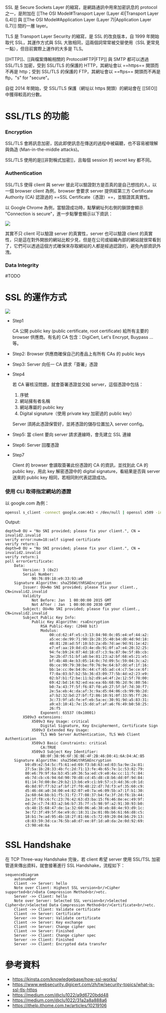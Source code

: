 SSL 是 Secure Sockets Layer 的縮寫，是網路通訊中用來加密訊息的 protocol 之一，是附加在 [[The OSI Model#Transport Layer (Layer 4)|Transport Layer (L4)]] 與 [[The OSI Model#Application Layer (Layer 7)|Application Layer (L7)]] 間的一層 layer。

TLS 是 Transport Layer Security 的縮寫，是 SSL 的改良版本，自 1999 年開始取代 SSL，其運作方式與 SSL 大致相同，這兩個詞常常被交替使用（SSL 更常見一點），但目前實際上運作的大多是 TLS。

[[HTTP]]、[[與檔案傳輸相關的 Protocol#FTP|FTP]] 與 SMTP 都可以透過 SSL/TLS 加密，受到 SSL/TLS 的保護的 HTTP，其網址會以 ==https== 開頭而不再是 http；受到 SSL/TLS 的保護的 FTP，其網址會以 ==ftps== 開頭而不再是 ftp，"s" for "secure"。

自從 2014 年開始，受 SSL/TLS 保護（網址以 https 開頭）的網站會在 [[SEO]] 中獲得較高的分數。

# SSL/TLS 的功能

### Encryption

SSL/TLS 會將訊息加密，因此即使訊息在傳送的過程中被竊聽，也不容易被理解與偽造 (Man-in-the-middle attacks)。

SSL/TLS 使用的是[[非對稱式加密]]，且每個 session 的 secret key 都不同。

### Authentication

SSL/TLS 使得 client 與 server 彼此可以驗證對方是否真的是自己想找的人，以一個 browser client 為例，browser 會要求 server 提供經第三方 Certificate Authority (CA) 認證過的 ==SSL Certificate（憑證）==，並驗證其真實性。

以 Google Chrome 為例，當驗證成功時，點擊網址列右側的鎖頭會顯示 "Connection is secure"，進一步點擊會顯示以下資訊：

![](<https://raw.githubusercontent.com/Jamison-Chen/KM-software/master/img/chrome-ssl-certificate.png>)

其實不只 client 可以驗證 server 的真實性，server 也可以驗證 client 的真實性，只是這在對外開放的網站比較少見，但是在公司或組織內部的網站就很常看到了，它們可以透過這個方式確保來存取網站的人都是經過認證的，避免內部資訊外洩。

### Data Integrity

#TODO 

# SSL 的運作方式

![](<https://raw.githubusercontent.com/Jamison-Chen/KM-software/master/img/how-ssl-works.webp>)

- Step1

    CA 公開 public key (public certificate, root certificate) 給所有主要的 browser 供應商。有名的 CA 包含：DigiCert, Let's Encrypt, Buypass …等。

- Step2: Browser 供應商確保自己的產品上有所有 CAs 的 public keys
- Step3: Server 向任一 CA 請求「簽署」憑證
- Step4

    若 CA 審核沒問題，就會簽署憑證並交給 server，這個憑證中包括：

    1. 序號
    2. 網站擁有者名稱
    3. 網站專屬的 public key
    4. Digital signature（使用 private key 加密過的 public key）

    Server 須將此憑證保管好，並將憑證的儲存位置加入 server config。

- Step5: 當 client 要向 server 請求連線時，會先建立 SSL 連線
- Step6: Server 回覆憑證
- Step7

    Client 的 browser 會讀取簽署此份憑證的 CA 的資訊，並找到此 CA 的 public key，用此 key 解密憑證中的 digital signature，看結果是否與 server 送來的 public key 相同，若相同則代表認證成功。

### 使用 CLI 取得指定網站的憑證

以 google.com 為例：

```bash
openssl s_client -connect google.com:443 < /dev/null | openssl x509 -in /dev/stdin -text -noout
```

Output:

```plaintext
depth=0 OU = "No SNI provided; please fix your client.", CN = invalid2.invalid
verify error:num=18:self signed certificate
verify return:1
depth=0 OU = "No SNI provided; please fix your client.", CN = invalid2.invalid
verify return:1
poll errorCertificate:
    Data:
        Version: 3 (0x2)
        Serial Number:
            90:76:89:18:e9:33:93:a0
    Signature Algorithm: sha256WithRSAEncryption
        Issuer: OU=No SNI provided; please fix your client., CN=invalid2.invalid
        Validity
            Not Before: Jan  1 00:00:00 2015 GMT
            Not After : Jan  1 00:00:00 2030 GMT
        Subject: OU=No SNI provided; please fix your client., CN=invalid2.invalid
        Subject Public Key Info:
            Public Key Algorithm: rsaEncryption
                RSA Public-Key: (2048 bit)
                Modulus:
                    00:cd:62:4f:e5:c3:13:84:98:0c:05:e4:ef:44:a2:
                    a5:ec:de:99:71:90:1b:28:35:40:b4:d0:4d:9d:18:
                    48:81:28:ad:5f:10:b3:2a:db:7d:ae:9d:91:1e:42:
                    e7:ef:aa:19:8d:d3:4e:db:91:0f:a7:e4:20:32:25:
                    94:fe:b9:24:07:4d:18:d7:c3:9a:87:0e:5f:8b:cb:
                    3e:2b:d7:51:bf:a8:be:81:23:a2:bf:68:e5:21:e5:
                    bf:4b:48:4e:b3:05:14:0c:7d:09:5c:59:04:3c:a2:
                    0b:ce:99:79:30:be:f0:76:9e:64:b7:dd:ef:1f:16:
                    bb:1e:cc:0e:b4:0c:44:cf:65:ad:c4:c7:5e:ce:6f:
                    f7:0a:03:b7:b2:5b:36:d3:09:77:5b:4d:e2:23:e9:
                    02:b7:b1:f2:be:11:b2:d9:a4:4f:2e:12:5f:78:00:
                    69:42:bd:14:92:ed:ea:ea:6b:68:9b:2d:9c:80:56:
                    b0:7a:43:7f:5f:f6:87:f0:a9:27:5f:bf:7d:30:f7:
                    2e:5a:eb:4c:da:af:3c:9a:d5:04:06:cb:99:9b:2d:
                    a7:b2:32:bd:27:bf:f2:86:10:91:0f:33:95:ff:26:
                    3c:73:9f:a5:fe:ef:eb:5a:ec:30:91:9d:a5:83:31:
                    a9:e3:10:41:7e:15:dd:af:af:a6:f6:49:b0:58:25:
                    26:f5
                Exponent: 65537 (0x10001)
        X509v3 extensions:
            X509v3 Key Usage: critical
                Digital Signature, Key Encipherment, Certificate Sign
            X509v3 Extended Key Usage: 
                TLS Web Server Authentication, TLS Web Client Authentication
            X509v3 Basic Constraints: critical
                CA:TRUE
            X509v3 Subject Key Identifier: 
                BB:0F:38:96:6F:3E:BE:4F:2B:46:D0:41:6A:D4:AC:B5
    Signature Algorithm: sha256WithRSAEncryption
         b9:d9:e2:54:5c:f5:61:ed:69:f3:b8:63:ed:03:5a:9e:2a:81:
         27:5a:1b:28:33:4b:fc:2d:71:13:fe:4b:65:7e:1c:53:82:79:
         80:e6:79:9f:6a:b3:45:a9:36:5a:ed:c9:e0:4a:cc:11:fc:84:
         eb:7d:cb:c6:94:6d:90:70:d8:cd:45:d8:c8:b6:dd:0f:9d:84:
         01:14:7d:00:8e:29:b2:13:b6:e9:c1:b9:57:c3:4d:36:c0:1d:
         4b:8d:97:f7:b2:af:bf:2f:f0:48:22:d7:7d:f3:ef:35:60:c9:
         d5:46:d4:a0:34:00:e4:82:07:e0:7a:e6:09:5b:a7:1f:b1:30:
         2a:60:64:bb:b1:f5:31:f2:77:08:37:b4:fa:3f:2d:f6:1b:44:
         2a:1f:f8:c6:fc:23:76:42:63:d3:ba:15:f6:46:8e:ec:49:9f:
         ed:2e:c7:74:83:a2:b6:b7:35:7f:c5:98:9f:a2:91:30:93:b0:
         cb:48:15:68:47:de:1a:32:60:06:a6:38:eb:88:4e:93:d9:1c:
         3e:f2:3f:49:5f:6e:e9:dc:18:31:2a:01:0b:b6:61:66:d8:c5:
         18:b1:7e:ad:95:4b:18:2f:81:66:c5:72:69:20:04:b6:29:13:
         c8:83:59:3d:ca:76:5b:a8:d7:ee:8f:1d:a0:da:2e:0d:92:69:
         c3:98:e8:6a
```

# SSL Handshake

在 TCP Three-way Handshake 完後，若 client 希望 server 使用 SSL/TSL 加密管道來傳出資料，就會接著進行 SSL Handshake，流程如下：

```mermaid
sequenceDiagram
    autonumber
    Client ->> Server: hello
    Note over Client: Highest SSL version<br/>Cipher supported<br/>Data Compression Method<br/>etc.
    Server ->> Client: hello
    Note over Server: Selected SSL version<br/>Selected Cipher<br/>Selected Data Compression Method<br/>Certificate<br/>etc.
    Client ->> Client: Validate certificate
    Client ->> Server: Certificate
    Server ->> Server: Validate certificate
    Client ->> Server: Key exchange
    Client ->> Server: Change cipher spec
    Client ->> Server: Finished
    Server ->> Client: Change cipher spec
    Server ->> Client: Finished
    Server ->> Client: Encrypted data transfer
```

# 參考資料

- <https://kinsta.com/knowledgebase/how-ssl-works/>
- <https://www.websecurity.digicert.com/zh/tw/security-topics/what-is-ssl-tls-https>
- <https://medium.com/@clu1022/a9d6720bdd48>
- <https://medium.com/@clu1022/31a2a8a888a6>
- <https://ithelp.ithome.com.tw/articles/10219106>
